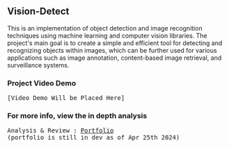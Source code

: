 ## Vision-Detect
This is an implementation of object detection and image recognition techniques using machine learning and computer vision libraries. The project's main goal is to create a simple and efficient tool for detecting and recognizing objects within images, which can be further used for various applications such as image annotation, content-based image retrieval, and surveillance systems.

### Project Video Demo
<pre>
[Video Demo Will be Placed Here]
</pre>

### For more info, view the in depth analysis
<pre>
Analysis & Review : <a href=https://amanibobo.vercel.app target="_blank">Portfolio</a>
(portfolio is still in dev as of Apr 25th 2024)
</pre>
